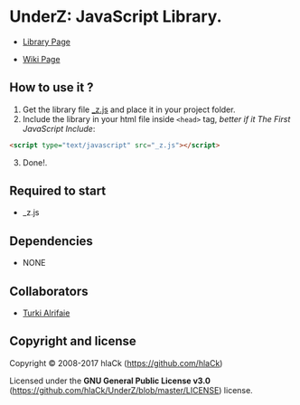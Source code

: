 # UnderZ: JavaScript Library.

* [Library Page](https://github.com/hlaCk/UnderZ) 

* [Wiki Page](https://github.com/hlaCk/UnderZ/wiki)

## How to use it ?
1. Get the library file [_z.js](https://github.com/hlaCk/UnderZ/blob/master/_z.js) and place it in your project folder.
2. Include the library in your html file inside `<head>` tag, *better if it The First JavaScript Include*: 
```html
<script type="text/javascript" src="_z.js"></script>
```
3. Done!.

## Required to start
* _z.js

## Dependencies
* NONE

## Collaborators

* [Turki Alrifaie](https://github.com/BlackEagleSA)

## Copyright and license

Copyright © 2008-2017 hlaCk (https://github.com/hlaCk)

Licensed under the **GNU General Public License v3.0** (https://github.com/hlaCk/UnderZ/blob/master/LICENSE) license.
